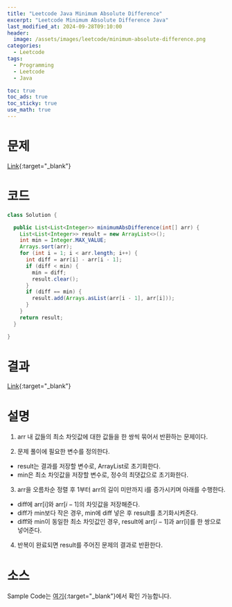 ```yaml
---
title: "Leetcode Java Minimum Absolute Difference"
excerpt: "Leetcode Minimum Absolute Difference Java"
last_modified_at: 2024-09-28T09:10:00
header:
  image: /assets/images/leetcode/minimum-absolute-difference.png
categories:
  - Leetcode
tags:
  - Programming
  - Leetcode
  - Java

toc: true
toc_ads: true
toc_sticky: true
use_math: true
---
```

# 문제
[Link](https://leetcode.com/problems/minimum-absolute-difference/){:target="_blank"}

# 코드
```java
class Solution {

  public List<List<Integer>> minimumAbsDifference(int[] arr) {
    List<List<Integer>> result = new ArrayList<>();
    int min = Integer.MAX_VALUE;
    Arrays.sort(arr);
    for (int i = 1; i < arr.length; i++) {
      int diff = arr[i] - arr[i - 1];
      if (diff < min) {
        min = diff;
        result.clear();
      }
      if (diff == min) {
        result.add(Arrays.asList(arr[i - 1], arr[i]));
      }
    }
    return result;
  }

}
```

# 결과
[Link](https://leetcode.com/problems/minimum-absolute-difference/submissions/1404415550/){:target="_blank"}

# 설명
1. arr 내 값들의 최소 차잇값에 대한 값들을 한 쌍씩 묶어서 반환하는 문제이다.

2. 문제 풀이에 필요한 변수를 정의한다.
- result는 결과를 저장할 변수로, ArrayList로 초기화한다.
- min은 최소 차잇값을 저장할 변수로, 정수의 최댓값으로 초기화한다.

3. arr을 오름차순 정렬 후 1부터 arr의 길이 미만까지 i를 증가시키며 아래를 수행한다.
- diff에 arr[i]와 arr[$i - 1$]의 차잇값을 저장해준다.
- diff가 min보다 작은 경우, min에 diff 넣은 후 result를 초기화시켜준다.
- diff와 min이 동일한 최소 차잇값인 경우, result에 arr[$i - 1$]과 arr[i]를 한 쌍으로 넣어준다.

4. 반복이 완료되면 result를 주어진 문제의 결과로 반환한다.

# 소스
Sample Code는 [여기](https://github.com/GracefulSoul/leetcode/blob/master/src/main/java/gracefulsoul/problems/MinimumAbsoluteDifference.java){:target="_blank"}에서 확인 가능합니다.